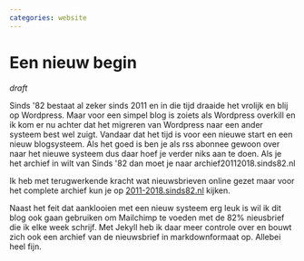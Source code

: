```yaml
---
categories: website
---
```


# Een nieuw begin

_draft_

Sinds '82 bestaat al zeker sinds 2011 en in die tijd draaide het vrolijk en blij op Wordpress. Maar voor een simpel blog is zoiets als Wordpress overkill en ik kom er nu achter dat het migreren van Wordpress naar een ander systeem best wel zuigt. Vandaar dat het tijd is voor een nieuwe start en een nieuw blogsysteem. Als het goed is ben je als rss abonnee gewoon over naar het nieuwe systeem dus daar hoef je verder niks aan te doen. Als je het archief in wilt van Sinds '82 dan moet je naar archief20112018.sinds82.nl

Ik heb met terugwerkende kracht wat nieuwsbrieven online gezet maar voor het complete archief kun je op [2011-2018.sinds82.nl](https://2011-2018.sinds82.nl) kijken.

Naast het feit dat aanklooien met een nieuw systeem erg leuk is wil ik dit blog ook gaan gebruiken om Mailchimp te voeden met de 82% nieusbrief die ik elke week schrijf. Met Jekyll heb ik daar meer controle over en bouwt zich ook een archief van de nieuwsbrief in markdownformaat op. Allebei heel fijn.
